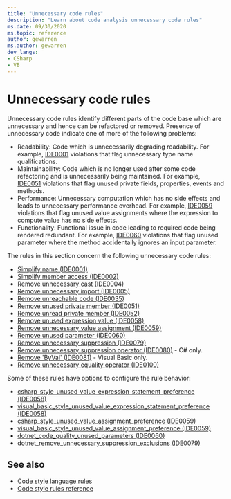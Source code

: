 ```yaml
---
title: "Unnecessary code rules"
description: "Learn about code analysis unnecessary code rules"
ms.date: 09/30/2020
ms.topic: reference
author: gewarren
ms.author: gewarren
dev_langs:
- CSharp
- VB
---
```

# Unnecessary code rules

Unnecessary code rules identify different parts of the code base which are unnecessary and hence can be refactored or removed. Presence of unnecessary code indicate one of more of the following problems:
 
- Readability: Code which is unnecessarily degrading readability. For example, [IDE0001](ide0001.md) violations that flag unnecessary type name qualifications.
- Maintainability: Code which is no longer used after some code refactoring and is unnecessarily being maintained. For example, [IDE0051](ide0051.md) violations that flag unused private fields, properties, events and methods.
- Performance: Unnecessary computation which has no side effects and leads to unnecessary performance overhead. For example, [IDE0059](ide0059.md) violations that flag unused value assignments where the expression to compute value has no side effects.
- Functionality: Functional issue in code leading to required code being rendered redundant. For example, [IDE0060](ide0060.md) violations that flag unused parameter where the method accidentally ignores an input parameter. 

The rules in this section concern the following unnecessary code rules:

- [Simplify name (IDE0001)](ide0001.md)
- [Simplify member access (IDE0002)](ide0002.md)
- [Remove unnecessary cast (IDE0004)](ide0004.md)
- [Remove unnecessary import (IDE0005)](ide0005.md)
- [Remove unreachable code (IDE0035)](ide0035.md)
- [Remove unused private member (IDE0051)](ide0051.md)
- [Remove unread private member (IDE0052)](ide0052.md)
- [Remove unused expression value (IDE0058)](ide0058.md)
- [Remove unnecessary value assignment (IDE0059)](ide0059.md)
- [Remove unused parameter (IDE0060)](ide0060.md)
- [Remove unnecessary suppression (IDE0079)](ide0079.md)
- [Remove unnecessary suppression operator (IDE0080)](ide0080.md) - C# only.
- [Remove 'ByVal' (IDE0081)](ide0081.md) - Visual Basic only.
- [Remove unnecessary equality operator (IDE0100)](ide0100.md)

Some of these rules have options to configure the rule behavior:

- [csharp_style_unused_value_expression_statement_preference (IDE0058)](ide0058.md#csharp_style_unused_value_expression_statement_preference)
- [visual_basic_style_unused_value_expression_statement_preference (IDE0058)](ide0058.md#visual_basic_style_unused_value_expression_statement_preference)
- [csharp_style_unused_value_assignment_preference (IDE0059)](ide0059.md#csharp_style_unused_value_assignment_preference)
- [visual_basic_style_unused_value_assignment_preference (IDE0059)](ide0059.md#visual_basic_style_unused_value_assignment_preference)
- [dotnet_code_quality_unused_parameters (IDE0060)](ide0060.md#dotnet_code_quality_unused_parameters)
- [dotnet_remove_unnecessary_suppression_exclusions (IDE0079)](ide0079.md#dotnet_remove_unnecessary_suppression_exclusions)

## See also

- [Code style language rules](language-rules.md)
- [Code style rules reference](index.md)
